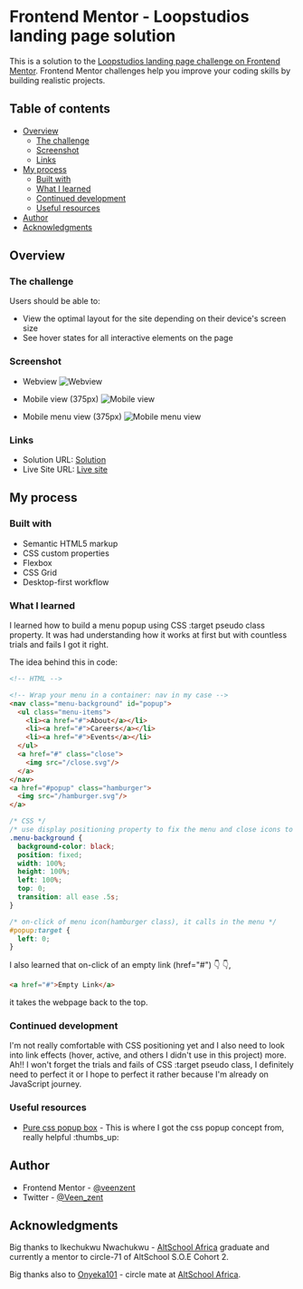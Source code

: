 
# Frontend Mentor - Loopstudios landing page solution

This is a solution to the [Loopstudios landing page challenge on Frontend Mentor](https://www.frontendmentor.io/challenges/loopstudios-landing-page-N88J5Onjw). Frontend Mentor challenges help you improve your coding skills by building realistic projects. 

## Table of contents

- [Overview](#overview)
  - [The challenge](#the-challenge)
  - [Screenshot](#screenshot)
  - [Links](#links)
- [My process](#my-process)
  - [Built with](#built-with)
  - [What I learned](#what-i-learned)
  - [Continued development](#continued-development)
  - [Useful resources](#useful-resources)
- [Author](#author)
- [Acknowledgments](#acknowledgments)

## Overview

### The challenge

Users should be able to:

- View the optimal layout for the site depending on their device's screen size
- See hover states for all interactive elements on the page

### Screenshot

- Webview
![Webview](/Screenshots/Webview%20capture_20-4-2023_23275_127.0.0.1.jpeg)

- Mobile view (375px)
![Mobile view](/Screenshots/Mobileview(375px)%20capture_20-4-2023_232958_127.0.0.1.jpeg)

- Mobile menu view (375px)
![Mobile menu view](/Screenshots/Mobile%20menu%20view(375px)%20capture_20-4-2023_233310_127.0.0.1.jpeg) 

### Links

- Solution URL: [Solution](https://github.com/veenzent/Loopstudios-Landing-Page)
- Live Site URL: [Live site](https://loopstudios-veenzent.netlify.app/#)

## My process

### Built with

- Semantic HTML5 markup
- CSS custom properties
- Flexbox
- CSS Grid
- Desktop-first workflow

### What I learned

I learned how to build a menu popup using CSS :target pseudo class property. It was had understanding how it works at first but with countless trials and fails I got it right. 

The idea behind this in code:

```html
<!-- HTML -->

<!-- Wrap your menu in a container: nav in my case -->
<nav class="menu-background" id="popup">
  <ul class="menu-items">
    <li><a href="#">About</a></li>
    <li><a href="#">Careers</a></li>
    <li><a href="#">Events</a></li>
  </ul>
  <a href="#" class="close">
    <img src="/close.svg"/>
  </a>
</nav>
<a href="#popup" class="hamburger">
  <img src="/hamburger.svg"/>
</a>
```
```css
/* CSS */
/* use display positioning property to fix the menu and close icons to top right then continue below; */
.menu-background {
  background-color: black;
  position: fixed;
  width: 100%;
  height: 100%;
  left: 100%;
  top: 0;
  transition: all ease .5s;
}

/* on-click of menu icon(hamburger class), it calls in the menu */
#popup:target {
  left: 0;
}
```
I also learned that on-click of an empty link (href="#") :point_down: :point_down:,
```html
<a href="#">Empty Link</a>
```
it takes the webpage back to the top.

### Continued development

I'm not really comfortable with CSS positioning yet and I also need to look into link effects (hover, active, and others I didn't use in this project) more. Ah!! I won't forget the trials  and fails of CSS :target pseudo class, I definitely need to perfect it or I hope to perfect it rather because I'm already on JavaScript journey.

### Useful resources

- [Pure css popup box](https://codepen.io/imprakash/pen/GgNMXO) - This is where I got the css popup concept from, really helpful :thumbs_up:

## Author

- Frontend Mentor - [@veenzent](https://www.frontendmentor.io/profile/veenzent)
- Twitter - [@Veen_zent](https://www.twitter.com/Veen_zent)

## Acknowledgments

Big thanks to Ikechukwu Nwachukwu - [AltSchool Africa](altschoolafrica.com) graduate and currently a mentor to circle-71 of AltSchool S.O.E Cohort 2.

Big thanks also to [Onyeka101](https://github.com/Onyeka101) - circle mate at [AltSchool Africa](altschoolafrica.com).

